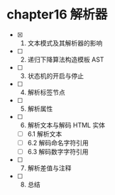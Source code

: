 # chapter16 解析器

- [x] 1. 文本模式及其解析器的影响
- [ ] 2. 递归下降算法构造模板 AST
- [ ] 3. 状态机的开启与停止
- [ ] 4. 解析标签节点
- [ ] 5. 解析属性
- [ ] 6. 解析文本与解码 HTML 实体
  - [ ] 6.1 解析文本
  - [ ] 6.2 解码命名字符引用
  - [ ] 6.3 解码数字字符引用
- [ ] 7. 解析差值与注释
- [ ] 8. 总结